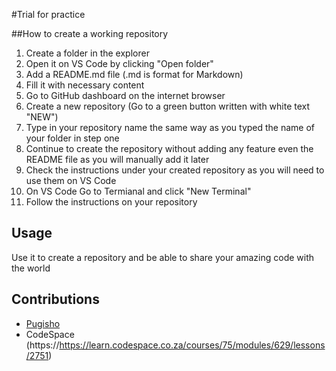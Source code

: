 #Trial for practice

##How to create a working repository

1. Create a folder in the explorer
2. Open it on VS Code by clicking "Open folder"
3. Add a README.md file (.md is format for Markdown) 
4. Fill it with necessary content
5. Go to GitHub dashboard on the internet browser
6. Create a new repository (Go to a green button written with white text "NEW")
7. Type in your repository name the same way as you typed the name of your folder in step one
8. Continue to create the repository without adding any feature even the README file as you will manually add it later
9. Check the instructions under your created repository as you will need to use them on VS Code
10. On VS Code Go to Termianal and click "New Terminal"
11. Follow the instructions on your repository

## Usage

Use it to create a repository and be able to share your amazing code with the world

## Contributions

- [Pugisho](https://github.com/P-ule-P)
- CodeSpace (https://https://learn.codespace.co.za/courses/75/modules/629/lessons/2751)